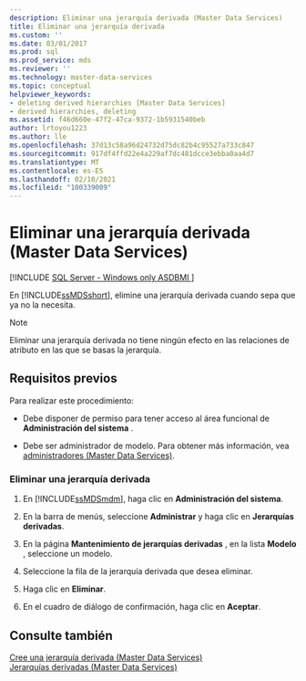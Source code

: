 ```yaml
---
description: Eliminar una jerarquía derivada (Master Data Services)
title: Eliminar una jerarquía derivada
ms.custom: ''
ms.date: 03/01/2017
ms.prod: sql
ms.prod_service: mds
ms.reviewer: ''
ms.technology: master-data-services
ms.topic: conceptual
helpviewer_keywords:
- deleting derived hierarchies [Master Data Services]
- derived hierarchies, deleting
ms.assetid: f46d660e-47f2-47ca-9372-1b5931540beb
author: lrtoyou1223
ms.author: lle
ms.openlocfilehash: 37d13c58a96d24732d75dc82b4c95527a733c847
ms.sourcegitcommit: 917df4ffd22e4a229af7dc481dcce3ebba0aa4d7
ms.translationtype: MT
ms.contentlocale: es-ES
ms.lasthandoff: 02/10/2021
ms.locfileid: "100339009"
---
```

# <a name="delete-a-derived-hierarchy-master-data-services"></a>Eliminar una jerarquía derivada (Master Data Services)

[!INCLUDE [SQL Server - Windows only ASDBMI  ](../includes/applies-to-version/sql-windows-only-asdbmi.md)]

  En [!INCLUDE[ssMDSshort](../includes/ssmdsshort-md.md)], elimine una jerarquía derivada cuando sepa que ya no la necesita.  
  
> [!NOTE]  
>  Eliminar una jerarquía derivada no tiene ningún efecto en las relaciones de atributo en las que se basas la jerarquía.  
  
## <a name="prerequisites"></a>Requisitos previos  
 Para realizar este procedimiento:  
  
-   Debe disponer de permiso para tener acceso al área funcional de **Administración del sistema** .  
  
-   Debe ser administrador de modelo. Para obtener más información, vea [administradores &#40;Master Data Services&#41;](../master-data-services/administrators-master-data-services.md).  
  
### <a name="to-delete-a-derived-hierarchy"></a>Eliminar una jerarquía derivada  
  
1.  En [!INCLUDE[ssMDSmdm](../includes/ssmdsmdm-md.md)], haga clic en **Administración del sistema**.  
  
2.  En la barra de menús, seleccione **Administrar** y haga clic en **Jerarquías derivadas**.  
  
3.  En la página **Mantenimiento de jerarquías derivadas** , en la lista **Modelo** , seleccione un modelo.  
  
4.  Seleccione la fila de la jerarquía derivada que desea eliminar.  
  
5.  Haga clic en **Eliminar**.  
  
6.  En el cuadro de diálogo de confirmación, haga clic en **Aceptar**.  
  
## <a name="see-also"></a>Consulte también  
 [Cree una jerarquía derivada &#40;Master Data Services&#41;](../master-data-services/create-a-derived-hierarchy-master-data-services.md)   
 [Jerarquías derivadas &#40;Master Data Services&#41;](../master-data-services/derived-hierarchies-master-data-services.md)  
  
  
